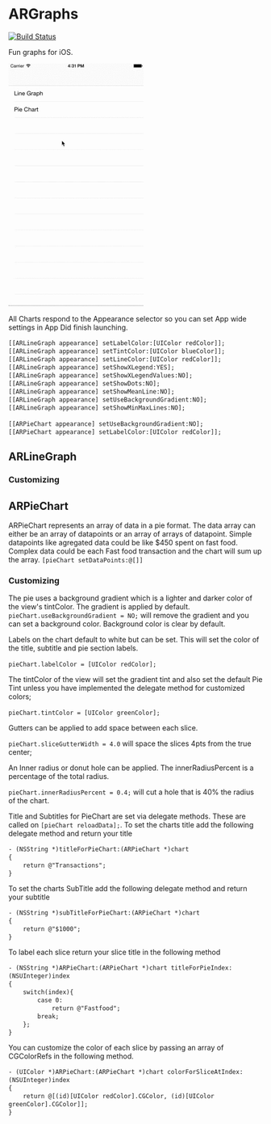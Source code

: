 
ARGraphs
===========

[![Build Status](https://travis-ci.org/AlexmReynolds/ARGraphs.svg?branch=master)](https://travis-ci.org/AlexmReynolds/ARGraphs)

Fun graphs for iOS. 

![demo](demo.gif)

All Charts respond to the Appearance selector so you can set App wide settings in App Did finish launching.

    [[ARLineGraph appearance] setLabelColor:[UIColor redColor]];
    [[ARLineGraph appearance] setTintColor:[UIColor blueColor]];
    [[ARLineGraph appearance] setLineColor:[UIColor redColor]];
    [[ARLineGraph appearance] setShowXLegend:YES];
    [[ARLineGraph appearance] setShowXLegendValues:NO];
    [[ARLineGraph appearance] setShowDots:NO];
    [[ARLineGraph appearance] setShowMeanLine:NO];
    [[ARLineGraph appearance] setUseBackgroundGradient:NO];
    [[ARLineGraph appearance] setShowMinMaxLines:NO];
    
    [[ARPieChart appearance] setUseBackgroundGradient:NO];
    [[ARPieChart appearance] setLabelColor:[UIColor redColor]];
    
## ARLineGraph

### Customizing


## ARPieChart
 ARPieChart represents an array of data in a pie format. The data array can either be an array of datapoints or an array of arrays of datapoint. Simple datapoints like agregated data could be like $450 spent on fast food. Complex data could be each Fast food transaction and the chart will sum up the array.
 ```[pieChart setDataPoints:@[]]```
 
### Customizing
 The pie uses a background gradient which is a lighter and darker color of the view's tintColor. The gradient is applied by default. 
 ```pieChart.useBackgroundGradient = NO;``` will remove the gradient and you can set a background color. Background color is clear by default.
 
 Labels on the chart default to white but can be set. This will set the color of the title, subtitle and pie section labels.
 
 ```pieChart.labelColor = [UIColor redColor];```
 
 The tintColor of the view will set the gradient tint and also set the default Pie Tint unless you have implemented the delegate method for customized colors;
 
 ```pieChart.tintColor = [UIColor greenColor];```
 
 Gutters can be applied to add space between each slice.
 
 ```pieChart.sliceGutterWidth = 4.0``` will space the slices 4pts from the true center;
 
 An Inner radius or donut hole can be applied. The innerRadiusPercent is a percentage of the total radius.
 
 ```pieChart.innerRadiusPercent = 0.4;``` will cut a hole that is 40% the radius of the chart.
 
 Title and Subtitles for PieChart are set via delegate methods. These are called on ```[pieChart reloadData];```.
 To set the charts title add the following delegate method and return your title
 
    - (NSString *)titleForPieChart:(ARPieChart *)chart
    {
        return @"Transactions";
    }

 To set the charts SubTitle add the following delegate method and return your subtitle
 
    - (NSString *)subTitleForPieChart:(ARPieChart *)chart
    {
        return @"$1000";
    }

To label each slice return your slice title in the following method

    - (NSString *)ARPieChart:(ARPieChart *)chart titleForPieIndex:(NSUInteger)index
    {
        switch(index){
            case 0:
                return @"Fastfood";
            break;
        };
    }

You can customize the color of each slice by passing an array of CGColorRefs in the following method.

    - (UIColor *)ARPieChart:(ARPieChart *)chart colorForSliceAtIndex:(NSUInteger)index
    {
        return @[(id)[UIColor redColor].CGColor, (id)[UIColor greenColor].CGColor]];
    }
